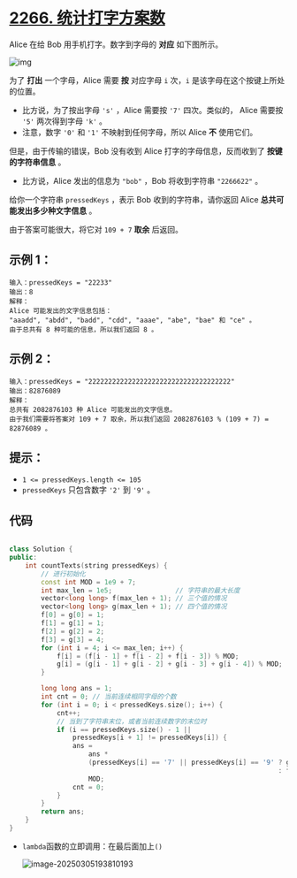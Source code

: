 # [2266. 统计打字方案数](https://leetcode.cn/problems/count-number-of-texts/)

Alice 在给 Bob 用手机打字。数字到字母的 **对应** 如下图所示。

![img](https://gitee.com/chen-houchao/images/raw/master/202503051937107.png)

为了 **打出** 一个字母，Alice 需要 **按** 对应字母 `i` 次，`i` 是该字母在这个按键上所处的位置。

- 比方说，为了按出字母 `'s'` ，Alice 需要按 `'7'` 四次。类似的， Alice 需要按 `'5'` 两次得到字母 `'k'` 。
- 注意，数字 `'0'` 和 `'1'` 不映射到任何字母，所以 Alice **不** 使用它们。

但是，由于传输的错误，Bob 没有收到 Alice 打字的字母信息，反而收到了 **按键的字符串信息** 。

- 比方说，Alice 发出的信息为 `"bob"` ，Bob 将收到字符串 `"2266622"` 。

给你一个字符串 `pressedKeys` ，表示 Bob 收到的字符串，请你返回 Alice **总共可能发出多少种文字信息** 。

由于答案可能很大，将它对 `109 + 7` **取余** 后返回。

## **示例 1：**

```
输入：pressedKeys = "22233"
输出：8
解释：
Alice 可能发出的文字信息包括：
"aaadd", "abdd", "badd", "cdd", "aaae", "abe", "bae" 和 "ce" 。
由于总共有 8 种可能的信息，所以我们返回 8 。
```

## **示例 2：**

```
输入：pressedKeys = "222222222222222222222222222222222222"
输出：82876089
解释：
总共有 2082876103 种 Alice 可能发出的文字信息。
由于我们需要将答案对 109 + 7 取余，所以我们返回 2082876103 % (109 + 7) = 82876089 。
```

## **提示：**

- `1 <= pressedKeys.length <= 105`
- `pressedKeys` 只包含数字 `'2'` 到 `'9'` 。

## 代码

```cpp

class Solution {
public:
    int countTexts(string pressedKeys) {
        // 进行初始化
        const int MOD = 1e9 + 7;
        int max_len = 1e5;                // 字符串的最大长度
        vector<long long> f(max_len + 1); // 三个值的情况
        vector<long long> g(max_len + 1); // 四个值的情况
        f[0] = g[0] = 1;
        f[1] = g[1] = 1;
        f[2] = g[2] = 2;
        f[3] = g[3] = 4;
        for (int i = 4; i <= max_len; i++) {
            f[i] = (f[i - 1] + f[i - 2] + f[i - 3]) % MOD;
            g[i] = (g[i - 1] + g[i - 2] + g[i - 3] + g[i - 4]) % MOD;
        }

        long long ans = 1;
        int cnt = 0; // 当前连续相同字母的个数
        for (int i = 0; i < pressedKeys.size(); i++) {
            cnt++;
            // 当到了字符串末位，或者当前连续数字的末位时
            if (i == pressedKeys.size() - 1 ||
                pressedKeys[i + 1] != pressedKeys[i]) {
                ans =
                    ans *
                    (pressedKeys[i] == '7' || pressedKeys[i] == '9' ? g[cnt]
                                                                    : f[cnt]) %
                    MOD;
                cnt = 0;
            }
        }
        return ans;
    }
}
```

- `lambda`函数的立即调用：在最后面加上`()`

  ![image-20250305193810193](https://gitee.com/chen-houchao/images/raw/master/202503051938230.png)